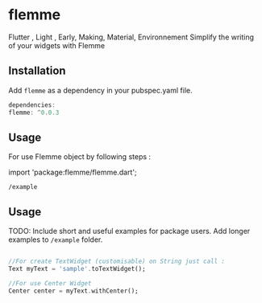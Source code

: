 # flemme

Flutter , Light , Early, Making, Material, Environnement
Simplify the writing of your widgets with Flemme


## Installation
Add `flemme` as a dependency in your pubspec.yaml file.

```dart
dependencies:
flemme: ^0.0.3
```


## Usage
For use Flemme object by following steps :

import 'package:flemme/flemme.dart';

`/example`

## Usage

TODO: Include short and useful examples for package users. Add longer examples
to `/example` folder. 

```dart

//For create TextWidget (customisable) on String just call :
Text myText = 'sample'.toTextWidget();

//For use Center Widget
Center center = myText.withCenter();

```



